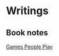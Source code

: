 # Writings

## Book notes

[Games People Play](https://github.com/mattfenwick/blog/blob/master/games_people_play_notes.md)

